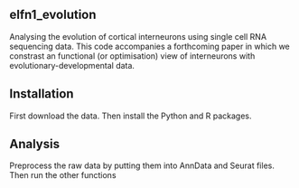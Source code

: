 ## elfn1_evolution
Analysing the evolution of cortical interneurons using single cell RNA sequencing data. This code accompanies a forthcoming paper in which we constrast an functional (or optimisation) view of interneurons with evolutionary-developmental data. 

## Installation

First download the data. Then install the Python and R packages. 

## Analysis 

Preprocess the raw data by putting them into AnnData and Seurat files. Then run the other functions
